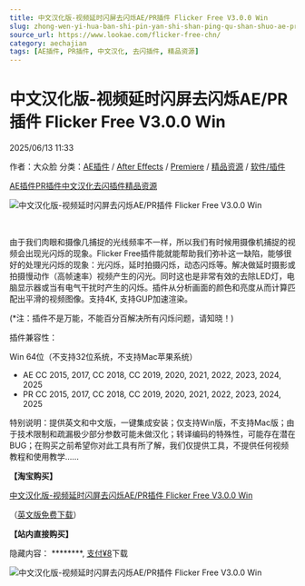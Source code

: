 ```yaml
---
title: 中文汉化版-视频延时闪屏去闪烁AE/PR插件 Flicker Free V3.0.0 Win
slug: zhong-wen-yi-hua-ban-shi-pin-yan-shi-shan-ping-qu-shan-shuo-ae-prcha-jian-flicker-free-v3-0-0-win
source_url: https://www.lookae.com/flicker-free-chn/
category: aechajian
tags: [AE插件, PR插件, 中文汉化, 去闪插件, 精品资源]
---
```

# 中文汉化版-视频延时闪屏去闪烁AE/PR插件 Flicker Free V3.0.0 Win

2025/06/13 11:33

作者：大众脸
分类：[AE插件](https://www.lookae.com/after-effects/aechajian/) / [After Effects](https://www.lookae.com/after-effects/) / [Premiere](https://www.lookae.com/qitarjcj/premierezy/) / [精品资源](https://www.lookae.com/fufei/) / [软件/插件](https://www.lookae.com/qitarjcj/)

[AE插件](https://www.lookae.com/tag/ae%e6%8f%92%e4%bb%b6/)[PR插件](https://www.lookae.com/tag/pr%e6%8f%92%e4%bb%b6/)[中文汉化](https://www.lookae.com/tag/%e4%b8%ad%e6%96%87%e6%b1%89%e5%8c%96/)[去闪插件](https://www.lookae.com/tag/%e5%8e%bb%e9%97%aa%e6%8f%92%e4%bb%b6/)[精品资源](https://www.lookae.com/tag/%e7%b2%be%e5%93%81%e8%b5%84%e6%ba%90/)

![中文汉化版-视频延时闪屏去闪烁AE/PR插件 Flicker Free V3.0.0 Win](https://www.lookae.com/wp-content/uploads/2022/01/Flicker-Free-CH.jpg "中文汉化版-视频延时闪屏去闪烁AE/PR插件 Flicker Free V3.0.0 Win-LookAE.com")

[﻿﻿﻿](https://cloud.video.taobao.com//play/u/705956171/p/1/e/6/t/1/345710686396.mp4)

由于我们肉眼和摄像几捕捉的光线频率不一样，所以我们有时候用摄像机捕捉的视频会出现光闪烁的现象。Flicker Free插件能就能帮助我们弥补这一缺陷，能够很好的处理光闪烁的现象：光闪烁，延时拍摄闪烁，动态闪烁等。解决做延时摄影或拍摄慢动作（高帧速率）视频产生的闪光。同时这也是非常有效的去除LED灯，电脑显示器或当有电气干扰时产生的闪烁。插件从分析画面的颜色和亮度从而计算匹配出平滑的视频图像。支持4K, 支持GUP加速渲染。

(\*注：插件不是万能，不能百分百解决所有闪烁问题，请知晓！)

插件兼容性：

Win 64位（不支持32位系统，不支持Mac苹果系统）

* AE CC 2015, 2017, CC 2018, CC 2019, 2020, 2021, 2022, 2023, 2024, 2025
* PR CC 2015, 2017, CC 2018, CC 2019, 2020, 2021, 2022, 2023, 2024, 2025

特别说明：提供英文和中文版，一键集成安装；仅支持Win版，不支持Mac版；由于技术限制和疏漏极少部分参数可能未做汉化；转译编码的特殊性，可能存在潜在BUG；在购买之前希望你对此工具有所了解，我们仅提供工具，不提供任何视频教程和使用教学……

**【淘宝购买】**

[中文汉化版-视频延时闪屏去闪烁AE/PR插件 Flicker Free V3.0.0 Win](https://item.taobao.com/item.htm?id=667670703465)

（[英文版免费下载](https://www.lookae.com/flicker-free-300/)）

**【站内直接购买】**

隐藏内容：
\*\*\*\*\*\*\*\*,
[支付¥8](https://www.lookae.com/wp-login.php?redirect_to=https%3A%2F%2Fwww.lookae.com%2Fflicker-free-chn%2F)下载

![中文汉化版-视频延时闪屏去闪烁AE/PR插件 Flicker Free V3.0.0 Win](https://img.alicdn.com/imgextra/i3/705956171/O1CN01odE0a51vSMrH2HNrN_!!705956171.jpg "中文汉化版-视频延时闪屏去闪烁AE/PR插件 Flicker Free V3.0.0 Win-LookAE.com")
